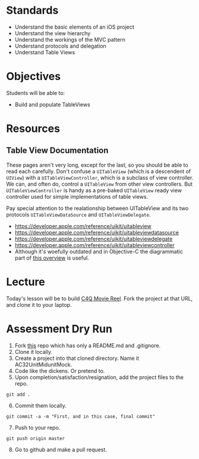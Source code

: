 # Standards

* Understand the basic elements of an iOS project
* Understand the view hierarchy
* Understand the workings of the MVC pattern
* Understand protocols and delegation
* Understand Table Views

# Objectives

Students will be able to:

* Build and populate TableViews 

# Resources

## Table View Documentation

These pages aren't very long, except for the last, so you should be able to read each
carefully. Don't confuse a ```UITableView``` (which is a descendent of ```UIView```) with a ```UITableViewController```,
which is a subclass of view controller.
We can, and often do, control a ```UITableView``` from other view controllers. But ```UITableViewController``` is
handy as a pre-baked ```UITableView``` ready view controller used for simple implementations of table views.

Pay special attention to the realationship between UITableView and its two protocols ```UITableViewDataSource```
and ```UITableViewDelegate```.

* https://developer.apple.com/reference/uikit/uitableview
* https://developer.apple.com/reference/uikit/uitableviewdatasource
* https://developer.apple.com/reference/uikit/uitableviewdelegate
* https://developer.apple.com/reference/uikit/uitableviewcontroller
* Although it's woefully outdated and in Objective-C the diagrammatic part of [this overview](https://developer.apple.com/library/content/documentation/UserExperience/Conceptual/TableView_iPhone/CreateConfigureTableView/CreateConfigureTableView.html) is useful.


# Lecture

Today's lesson will be to build [C4Q Movie Reel](https://github.com/C4Q/AC3.2-Tableviews_Part_1). Fork the 
project at that URL, and clone it to your laptop.

# Assessment Dry Run

1. Fork [this](https://github.com/C4Q/AC3.2Unit-Midunit-Mock) repo which has only a README.md and .gitignore.
2. Clone it locally.
3. Create a project into that cloned directory. Name it AC32UnitMidunitMock.
4. Code like the dickens. Or pretend to.
5. Upon completion/satisfaction/resignation, add the project files to the repo.
```
git add .
```
6. Commit them locally.
```
git commit -a -m "First, and in this case, final commit"
```
7. Push to your repo.
```
git push origin master
```
8. Go to github and make a pull request.
